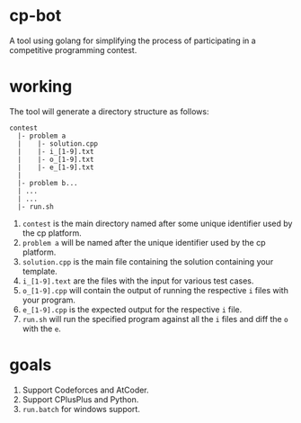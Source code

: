 # cp-bot

A tool using golang for simplifying the process of participating in a competitive programming contest.

# working

The tool will generate a directory structure as follows:

```
contest
  |- problem a
  |    |- solution.cpp
  |    |- i_[1-9].txt
  |    |- o_[1-9].txt
  |    |- e_[1-9].txt
  |
  |- problem b...
  | ...
  | ...
  |- run.sh
```

1. `contest` is the main directory named after some unique identifier used by the cp platform.
2. `problem a` will be named after the unique identifier used by the cp platform.
3. `solution.cpp` is the main file containing the solution containing your template.
4. `i_[1-9].text` are the files with the input for various test cases.
5. `o_[1-9].cpp` will contain the output of running the respective `i` files with your program.
6. `e_[1-9].cpp` is the expected output for the respective `i` file.
7. `run.sh` will run the specified program against all the `i` files and diff the `o` with the `e`.

# goals

1. Support Codeforces and AtCoder.
2. Support CPlusPlus and Python.
3. `run.batch` for windows support.
